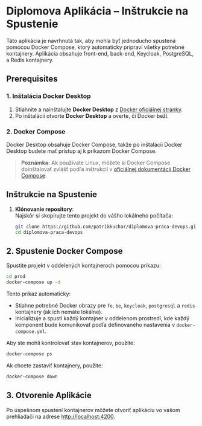 # Diplomova Aplikácia – Inštrukcie na Spustenie

Táto aplikácia je navrhnutá tak, aby mohla byť jednoducho spustená pomocou Docker Compose, ktorý automaticky pripraví všetky potrebné kontajnery. Aplikácia obsahuje front-end, back-end, Keycloak, PostgreSQL, a Redis kontajnery.

## Prerequisites

### 1. Inštalácia Docker Desktop

1. Stiahnite a nainštalujte **Docker Desktop** z [Docker oficiálnej stránky](https://www.docker.com/products/docker-desktop/).
2. Po inštalácii otvorte **Docker Desktop** a overte, či Docker beží.

### 2. Docker Compose

Docker Desktop obsahuje Docker Compose, takže po inštalácii Docker Desktop budete mať prístup aj k príkazom Docker Compose.

> **Poznámka:** Ak používate Linux, môžete si Docker Compose doinštalovať zvlášť podľa inštrukcií v [oficiálnej dokumentácii Docker Compose](https://docs.docker.com/compose/install/).

## Inštrukcie na Spustenie

1. **Klónovanie repository**:  
   Najskôr si skopírujte tento projekt do vášho lokálneho počítača:
   ```bash
   git clone https://github.com/patrikkuchar/diplomova-praca-devops.git
   cd diplomova-praca-devops

## 2. Spustenie Docker Compose

Spustite projekt v oddelených kontajneroch pomocou príkazu:

```bash
cd prod
docker-compose up -d
```

Tento príkaz automaticky:

- Stiahne potrebné Docker obrazy pre `fe`, `be`, `keycloak`, `postgresql` a `redis` kontajnery (ak ich nemáte lokálne).
- Inicializuje a spustí každý kontajner v oddelenom prostredí, kde každý komponent bude komunikovať podľa definovaného nastavenia v `docker-compose.yml`.

Aby ste mohli kontrolovať stav kontajnerov, použite:

```bash
docker-compose ps
```

Ak chcete zastaviť kontajnery, použite:

```bash
docker-compose down
```

## 3. Otvorenie Aplikácie

Po úspešnom spustení kontajnerov môžete otvoriť aplikáciu vo vašom prehliadači na adrese [http://localhost:4200](http://localhost:4200).